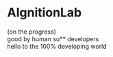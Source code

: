 # AIgnitionLab
(on the progress) \
good by human su** developers \
hello to the 100% developing world 
